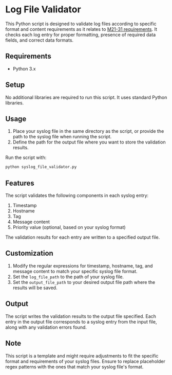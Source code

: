 # Log File Validator

This Python script is designed to validate log files according to specific format and content requirements as it relates to [M21-31 requirements]( https://www.whitehouse.gov/wp-content/uploads/2021/08/M-21-31-Improving-the-Federal-Governments-Investigative-and-Remediation-Capabilities-Related-to-Cybersecurity-Incidents.pdf). It checks each log entry for proper formatting, presence of required data fields, and correct data formats.

## Requirements

- Python 3.x

## Setup

No additional libraries are required to run this script. It uses standard Python libraries.

## Usage

1. Place your syslog file in the same directory as the script, or provide the path to the syslog file when running the script.
2. Define the path for the output file where you want to store the validation results.

Run the script with:
```bash
python syslog_file_validator.py
```

## Features

The script validates the following components in each syslog entry:

1. Timestamp
2. Hostname
3. Tag
4. Message content
5. Priority value (optional, based on your syslog format)

The validation results for each entry are written to a specified output file.

## Customization

1. Modify the regular expressions for timestamp, hostname, tag, and message content to match your specific syslog file format.
2. Set the `log_file_path` to the path of your syslog file.
3. Set the `output_file_path` to your desired output file path where the results will be saved.

## Output

The script writes the validation results to the output file specified. Each entry in the output file corresponds to a syslog entry from the input file, along with any validation errors found.

## Note

This script is a template and might require adjustments to fit the specific format and requirements of your syslog files. Ensure to replace placeholder regex patterns with the ones that match your syslog file's format.
